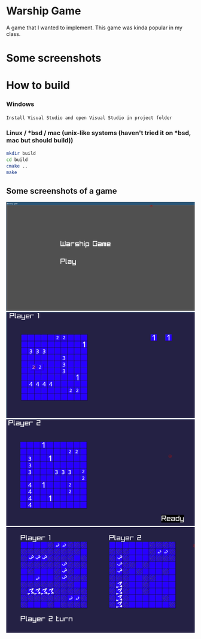 
# Warship Game

A game that I wanted to implement. This game was kinda popular in my class.
# Some screenshots

# How to build

 
### Windows
```Install Visual Studio and open Visual Studio in project folder ```

### Linux / *bsd / mac (unix-like systems (haven't tried it on *bsd, mac but should build))
```bash 
mkdir build
cd build
cmake ..
make
```

## Some screenshots of a game

![screenshot1](screenshots/screenshot_1.png)
![screenshot2](screenshots/screenshot_2.png)
![screenshot3](screenshots/screenshot_3.png)
![screenshot4](screenshots/screenshot_4.png)
